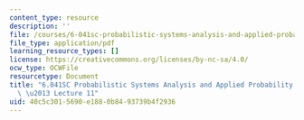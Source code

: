 ```yaml
---
content_type: resource
description: ''
file: /courses/6-041sc-probabilistic-systems-analysis-and-applied-probability-fall-2013/40c5c3015690e1880b8493739b4f2936_MIT6_041SCF13_lec11_300k.pdf
file_type: application/pdf
learning_resource_types: []
license: https://creativecommons.org/licenses/by-nc-sa/4.0/
ocw_type: OCWFile
resourcetype: Document
title: "6.041SC Probabilistic Systems Analysis and Applied Probability, Fall 2013Transcript\
  \ \u2013 Lecture 11"
uid: 40c5c301-5690-e188-0b84-93739b4f2936
---
```

